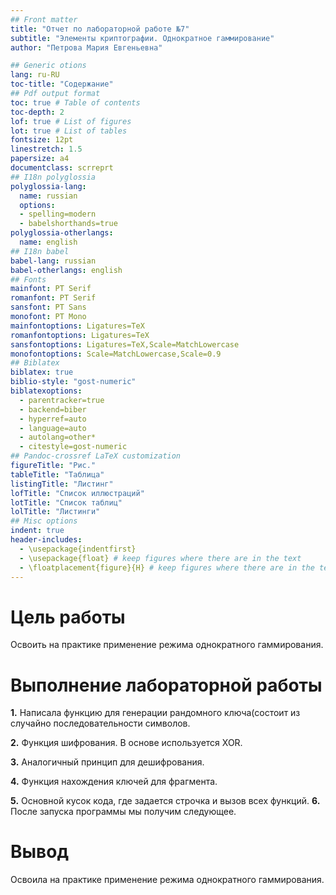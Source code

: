 ```yaml
---
## Front matter
title: "Отчет по лабораторной работе №7"
subtitle: "Элементы криптографии. Однократное гаммирование"
author: "Петрова Мария Евгеньевна"

## Generic otions
lang: ru-RU
toc-title: "Содержание"
## Pdf output format
toc: true # Table of contents
toc-depth: 2
lof: true # List of figures
lot: true # List of tables
fontsize: 12pt
linestretch: 1.5
papersize: a4
documentclass: scrreprt
## I18n polyglossia
polyglossia-lang:
  name: russian
  options:
  - spelling=modern
  - babelshorthands=true
polyglossia-otherlangs:
  name: english
## I18n babel
babel-lang: russian
babel-otherlangs: english
## Fonts
mainfont: PT Serif
romanfont: PT Serif
sansfont: PT Sans
monofont: PT Mono
mainfontoptions: Ligatures=TeX
romanfontoptions: Ligatures=TeX
sansfontoptions: Ligatures=TeX,Scale=MatchLowercase
monofontoptions: Scale=MatchLowercase,Scale=0.9
## Biblatex
biblatex: true
biblio-style: "gost-numeric"
biblatexoptions:
  - parentracker=true
  - backend=biber
  - hyperref=auto
  - language=auto
  - autolang=other*
  - citestyle=gost-numeric
## Pandoc-crossref LaTeX customization
figureTitle: "Рис."
tableTitle: "Таблица"
listingTitle: "Листинг"
lofTitle: "Список иллюстраций"
lotTitle: "Список таблиц"
lolTitle: "Листинги"
## Misc options
indent: true
header-includes:
  - \usepackage{indentfirst}
  - \usepackage{float} # keep figures where there are in the text
  - \floatplacement{figure}{H} # keep figures where there are in the text
---
```


# Цель работы

Освоить на практике применение режима однократного гаммирования.

# Выполнение лабораторной работы

**1.** Написала функцию для генерации рандомного ключа(состоит из случайно последовательности символов. 

**2.** Функция шифрования. В основе используется XOR.

**3.** Аналогичный принцип для дешифрования. 

**4.** Функция нахождения ключей для фрагмента. 

**5.** Основной кусок кода, где задается строчка и вызов всех функций. 
**6.** После запуска программы мы получим следующее. 
# Вывод

Освоила на практике применение режима однократного гаммирования.